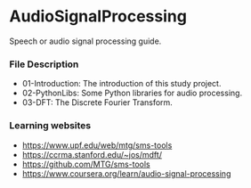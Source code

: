 # AudioSignalProcessing
Speech or audio signal processing guide.

### File Description
* 01-Introduction: The introduction of this study project.
* 02-PythonLibs: Some Python libraries for audio processing.
* 03-DFT: The Discrete Fourier Transform.


### Learning websites
* https://www.upf.edu/web/mtg/sms-tools
* https://ccrma.stanford.edu/~jos/mdft/
* https://github.com/MTG/sms-tools
* https://www.coursera.org/learn/audio-signal-processing
